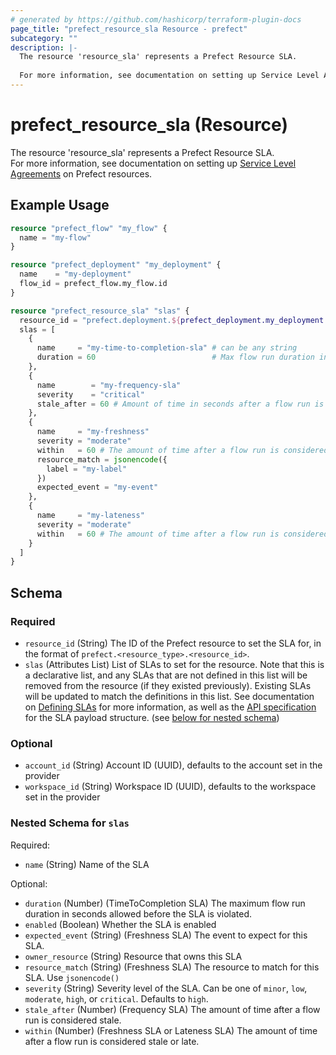 ```yaml
---
# generated by https://github.com/hashicorp/terraform-plugin-docs
page_title: "prefect_resource_sla Resource - prefect"
subcategory: ""
description: |-
  The resource 'resource_sla' represents a Prefect Resource SLA.
  
  For more information, see documentation on setting up Service Level Agreements https://docs.prefect.io/v3/automate/events/slas on Prefect resources.
---
```


# prefect_resource_sla (Resource)


The resource 'resource_sla' represents a Prefect Resource SLA.
<br>
For more information, see documentation on setting up [Service Level Agreements](https://docs.prefect.io/v3/automate/events/slas) on Prefect resources.


## Example Usage

```terraform
resource "prefect_flow" "my_flow" {
  name = "my-flow"
}

resource "prefect_deployment" "my_deployment" {
  name    = "my-deployment"
  flow_id = prefect_flow.my_flow.id
}

resource "prefect_resource_sla" "slas" {
  resource_id = "prefect.deployment.${prefect_deployment.my_deployment.id}"
  slas = [
    {
      name     = "my-time-to-completion-sla" # can be any string
      duration = 60                          # Max flow run duration in seconds before SLA is violated
    },
    {
      name        = "my-frequency-sla"
      severity    = "critical"
      stale_after = 60 # Amount of time in seconds after a flow run is considered stale
    },
    {
      name     = "my-freshness"
      severity = "moderate"
      within   = 60 # The amount of time after a flow run is considered stale.
      resource_match = jsonencode({
        label = "my-label"
      })
      expected_event = "my-event"
    },
    {
      name     = "my-lateness"
      severity = "moderate"
      within   = 60 # The amount of time after a flow run is considered stale.
    }
  ]
}
```

<!-- schema generated by tfplugindocs -->
## Schema

### Required

- `resource_id` (String) The ID of the Prefect resource to set the SLA for, in the format of `prefect.<resource_type>.<resource_id>`.
- `slas` (Attributes List) List of SLAs to set for the resource. Note that this is a declarative list, and any SLAs that are not defined in this list will be removed from the resource (if they existed previously). Existing SLAs will be updated to match the definitions in this list. See documentation on [Defining SLAs](https://docs.prefect.io/v3/automate/events/slas#defining-slas) for more information, as well as the [API specification](https://app.prefect.cloud/api/docs#tag/SLAs/operation/apply_slas_api_accounts__account_id__workspaces__workspace_id__slas_apply_resource_slas__resource_id__post) for the SLA payload structure. (see [below for nested schema](#nestedatt--slas))

### Optional

- `account_id` (String) Account ID (UUID), defaults to the account set in the provider
- `workspace_id` (String) Workspace ID (UUID), defaults to the workspace set in the provider

<a id="nestedatt--slas"></a>
### Nested Schema for `slas`

Required:

- `name` (String) Name of the SLA

Optional:

- `duration` (Number) (TimeToCompletion SLA) The maximum flow run duration in seconds allowed before the SLA is violated.
- `enabled` (Boolean) Whether the SLA is enabled
- `expected_event` (String) (Freshness SLA) The event to expect for this SLA.
- `owner_resource` (String) Resource that owns this SLA
- `resource_match` (String) (Freshness SLA) The resource to match for this SLA. Use `jsonencode()`
- `severity` (String) Severity level of the SLA. Can be one of `minor`, `low`, `moderate`, `high`, or `critical`. Defaults to `high`.
- `stale_after` (Number) (Frequency SLA) The amount of time after a flow run is considered stale.
- `within` (Number) (Freshness SLA or Lateness SLA) The amount of time after a flow run is considered stale or late.
